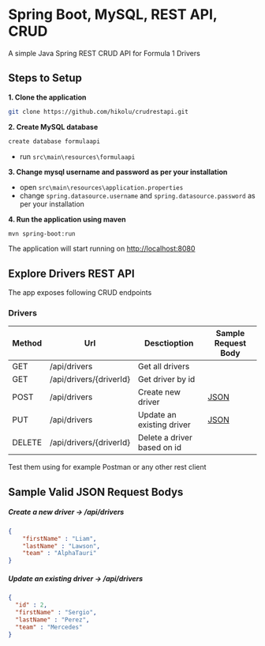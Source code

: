 # Spring Boot, MySQL, REST API, CRUD

A simple Java Spring REST CRUD API for Formula 1 Drivers

## Steps to Setup

**1. Clone the application**
```bash
git clone https://github.com/hikolu/crudrestapi.git
```

**2. Create MySQL database**
```bash
create database formulaapi
```
- run `src\main\resources\formulaapi`

**3. Change mysql username and password as per your installation**

+ open `src\main\resources\application.properties`
+ change `spring.datasource.username` and `spring.datasource.password` as per your installation

**4. Run the application using maven**

```bash
mvn spring-boot:run
```
The application will start running on <http://localhost:8080>

## Explore Drivers REST API

The app exposes following CRUD endpoints

### Drivers

| Method | Url | Desctioption | Sample Request Body |
| ------ | --- | ------------ | ------------------- |
| GET | /api/drivers | Get all drivers | |
| GET | /api/drivers/{driverId} | Get driver by id | |
| POST | /api/drivers | Create new driver | [JSON](#drivercreate) |
| PUT | /api/drivers | Update an existing driver | [JSON](#driverupdate) |
| DELETE | /api/drivers/{driverId} | Delete a driver based on id | |

Test them using for example Postman or any other rest client

## Sample Valid JSON Request Bodys

##### <a id="drivercreate">Create a new driver -> /api/drivers</a>
```json
{
	"firstName" : "Liam",
	"lastName" : "Lawson",
	"team" : "AlphaTauri"
}
```

##### <a id="driverupdate">Update an existing driver -> /api/drivers</a>
```json
{
  "id" : 2,
  "firstName" : "Sergio",
  "lastName" : "Perez",
  "team" : "Mercedes"
}
```
